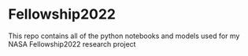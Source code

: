 # Fellowship2022
This repo contains all of the python notebooks and models used for my NASA Fellowship2022 research project
